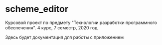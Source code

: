 # scheme_editor
Курсовой проект по предмету "Технологии разработки программного обеспечения". 4 курс, 7 семестр, 2020 год

Здесь будет документация для работы с приложением
